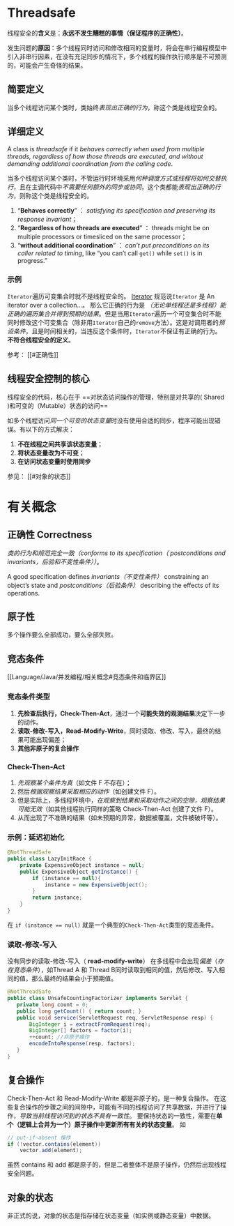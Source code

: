 # Threadsafe

线程安全的**含义**是：**永远不发生糟糕的事情（保证程序的正确性）**。

发生问题的**原因**：多个线程同时访问和修改相同的变量时，将会在串行编程模型中引入非串行因素，在没有充足同步的情况下，多个线程的操作执行顺序是不可预测的，可能会产生奇怪的结果。

## 简要定义
当多个线程访问某个类时，类始终*表现出正确的行为*，称这个类是线程安全的。

## 详细定义
A class  is _threadsafe_ if it *behaves correctly when used from multiple threads, regardless of how those threads are executed, and without demanding additional coordination from the calling code*.

当多个线程访问某个类时，不管运行时环境采用*何种调度方式或线程将如何交替执行*，且在主调代码中*不需要任何额外的同步或协同*，这个类都能*表现出正确的行为*，则称这个类是线程安全的。

1. “**Behaves correctly**” ： *satisfying its specification and preserving its response invariant*；
2. “**Regardless of how threads are executed**” ： threads might be on multiple processors or timesliced on the same processor；
3. “**without additional coordination**” ： *can’t put preconditions on its caller related to timing*, like “you can’t call `get()` while `set()` is in progress.”

### 示例
`Iterator`遍历可变集合时就不是线程安全的。
[Iterator](https://docs.oracle.com/en/java/javase/15/docs/api/java.base/java/util/Iterator.html)  规范说`Iterator` 是 An iterator over a collection...。
那么它正确的行为是 *（无论单线程还是多线程）能正确的遍历集合并得到预期的结果*。但是当用`Iterator`遍历一个可变集合时不能同时修改这个可变集合（除非用`Iterator`自己的`remove`方法）。这是对调用者的*预设条件*，且是时间相关的，当违反这个条件时，`Iterator`不保证有正确的行为。
**不符合线程安全的定义**。

参考：
[[#正确性]]

## 线程安全控制的核心
线程安全的代码，核心在于
==对状态访问操作的管理，特别是对共享的( Shared )和可变的（Mutable）状态的访问==

如多个线程访问*同一个可变的状态变量*时没有使用合适的同步，程序可能出现错误。有以下的方式解决：
1. **不在线程之间共享该状态变量**；
2. **将状态变量改为不可变**；
3. **在访问状态变量时使用同步**

参见：
[[#对象的状态]]

# 有关概念
## 正确性 Correctness
*类的行为和规范完全一致（conforms to its specification（ postconditions and invariants，后验和不变性条件））*。

A good specification defines *invariants（不变性条件）*  constraining an object’s state and *postconditions（后验条件）*  describing the effects of its operations.

## 原子性
多个操作要么全部成功，要么全部失败。

## 竞态条件
[[Language/Java/并发编程/相关概念#竞态条件和临界区]]

### 竞态条件类型

1. **先检查后执行，Check-Then-Act**，通过一个**可能失效的观测结果**决定下一步的动作。
2. **读取-修改-写入，Read-Modify-Write**，同时读取、修改、写入，最终的结果可能出现偏差；
3. **其他非原子的复合操作**

### Check-Then-Act
1. *先观察某个条件为真*（如文件 F 不存在）；
2. 然后*根据观察结果采取相应的动作*（如创建文件 F）。
3. 但是实际上，多线程环境中，*在观察到结果和采取动作之间的空隙，观察结果可能无效*（如其他线程执行同样的策略 Check-Then-Act 创建了文件 F）。
4. 从而出现了不准确的结果（如未预期的异常，数据被覆盖，文件被破坏等）。
  

### 示例：延迟初始化
```java
@NotThreadSafe
public class LazyInitRace {
	private ExpensiveObject instance = null;
	public ExpensiveObject getInstance() {
		if (instance == null){
			instance = new ExpensiveObject();
		}
		return instance;
	}
}
```

在 `if (instance == null)` 就是一个典型的`Check-Then-Act`类型的竞态条件。

### 读取-修改-写入
没有同步的读取-修改-写入（ **read-modify-write**） 在多线程中会出现*偏差*（*存在竞态条件*），如Thread A 和 Thread B同时读取到相同的值，然后修改、写入相同的值，那么最终的结果会小于预期值。
 
 ```java
 @NotThreadSafe
public class UnsafeCountingFactorizer implements Servlet {
	private long count = 0;
	public long getCount() { return count; }
	public void service(ServletRequest req, ServletResponse resp) {
		BigInteger i = extractFromRequest(req);
		BigInteger[] factors = factor(i);
		++count; //非原子操作
		encodeIntoResponse(resp, factors);
	}
}
```

## 复合操作
Check-Then-Act 和 Read-Modify-Write 都是非原子的，是一种复合操作。
在这些复合操作的步骤之间的间隙中，可能有不同的线程访问了共享数据，并进行了操作，*导致当前线程访问到的状态不具有一致性*。
要保持状态的一致性，需要在**单个（逻辑上合并为一个）原子操作中更新所有有关的状态变量**。
如
```java
// put-if-absent 操作
if (!vector.contains(element))
	vector.add(element);
```

虽然 contains 和 add 都是原子的，但是二者整体不是原子操作，仍然后出现线程安全问题。

## 对象的状态
非正式的说，对象的状态是指存储在状态变量（如实例或静态变量）中数据。


